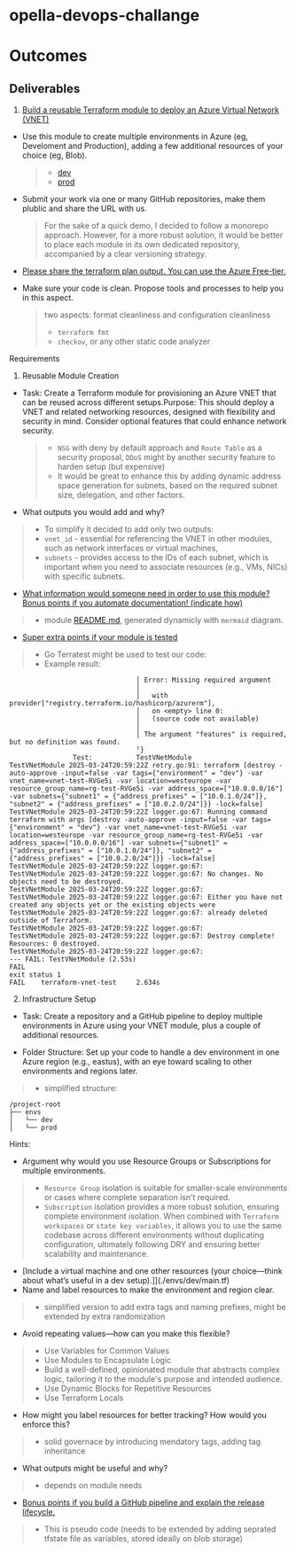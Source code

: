 # opella-devops-challange

# Outcomes

## Deliverables
1. [Build a reusable Terraform module to deploy an Azure Virtual Network (VNET)](./modules/vnet/)

- Use this module to create multiple environments in Azure (eg, Develoment and Production), adding a few additional resources of your choice (eg, Blob).
    >- [dev](./envs/dev/main.tf)
    >- [prod](./envs/prod/main.tf)

- Submit your work via one or many GitHub repositories, make them plublic and share the URL with us.
    > For the sake of a quick demo, I decided to follow a monorepo approach. However, for a more robust solution, it would be better to place each module in its own dedicated repository, accompanied by a clear versioning strategy.
- [Please share the terraform plan output. You can use the Azure Free-tier.](./envs/dev/tfplan.txt)
- Make sure your code is clean. Propose tools and processes to help you in this aspect.
    > two aspects: format cleanliness and configuration cleanliness
    > - `terraform fmt`
    > - `checkov`, or any other static code analyzer

Requirements
1. Reusable Module Creation
- Task: Create a Terraform module for provisioning an Azure VNET that can be reused across different setups.Purpose: This should deploy a VNET and related networking resources, designed with flexibility and security in mind. Consider optional features that could enhance network security. 
    > - `NSG` with deny by default approach and `Route Table` as a security proposal, `DDoS` might by another security feature to harden setup (but expensive)
    > - It would be great to enhance this by adding dynamic address space generation for subnets, based on the required subnet size, delegation, and other factors.
- What outputs you would add and why?
> - To simplify it decided to add only two outputs:
> - `vnet_id` - essential for referencing the VNET in other modules, such as network interfaces or virtual machines, 
> - `subnets` - provides access to the IDs of each subnet, which is important when you need to associate resources (e.g., VMs, NICs) with specific subnets.
- [What information would someone need in order to use this module? Bonus points if you automate documentation! (indicate how)](./modules/vnet/generate_readme.tf)
> - module [README.md](./modules/vnet/README.md), generated dynamicly with `mermaid` diagram.

- [Super extra points if your module is tested](./envs/dev/vnet_test.go)
> - Go Terratest might be used to test our code:
> - Example result:
```
                                │ Error: Missing required argument
                                │ 
                                │   with provider["registry.terraform.io/hashicorp/azurerm"],
                                │   on <empty> line 0:
                                │   (source code not available)
                                │ 
                                │ The argument "features" is required, but no definition was found.
                                ╵}
                Test:           TestVNetModule
TestVNetModule 2025-03-24T20:59:22Z retry.go:91: terraform [destroy -auto-approve -input=false -var tags={"environment" = "dev"} -var vnet_name=vnet-test-RVGe5i -var location=westeurope -var resource_group_name=rg-test-RVGe5i -var address_space=["10.0.0.0/16"] -var subnets={"subnet1" = {"address_prefixes" = ["10.0.1.0/24"]}, "subnet2" = {"address_prefixes" = ["10.0.2.0/24"]}} -lock=false]
TestVNetModule 2025-03-24T20:59:22Z logger.go:67: Running command terraform with args [destroy -auto-approve -input=false -var tags={"environment" = "dev"} -var vnet_name=vnet-test-RVGe5i -var location=westeurope -var resource_group_name=rg-test-RVGe5i -var address_space=["10.0.0.0/16"] -var subnets={"subnet1" = {"address_prefixes" = ["10.0.1.0/24"]}, "subnet2" = {"address_prefixes" = ["10.0.2.0/24"]}} -lock=false]
TestVNetModule 2025-03-24T20:59:22Z logger.go:67: 
TestVNetModule 2025-03-24T20:59:22Z logger.go:67: No changes. No objects need to be destroyed.
TestVNetModule 2025-03-24T20:59:22Z logger.go:67: 
TestVNetModule 2025-03-24T20:59:22Z logger.go:67: Either you have not created any objects yet or the existing objects were
TestVNetModule 2025-03-24T20:59:22Z logger.go:67: already deleted outside of Terraform.
TestVNetModule 2025-03-24T20:59:22Z logger.go:67: 
TestVNetModule 2025-03-24T20:59:22Z logger.go:67: Destroy complete! Resources: 0 destroyed.
TestVNetModule 2025-03-24T20:59:22Z logger.go:67: 
--- FAIL: TestVNetModule (2.53s)
FAIL
exit status 1
FAIL    terraform-vnet-test     2.634s
```

2. Infrastructure Setup
- Task: Create a repository and a GitHub pipeline to deploy multiple environments in Azure using your VNET module, plus a couple of additional resources.

- Folder Structure: Set up your code to handle a dev environment in one Azure region (e.g., eastus), with an eye toward scaling to other environments and regions later.
> - simplified structure:
```
/project-root
├── envs
│   └── dev
│   └── prod
```

Hints:

- Argument why would you use Resource Groups or Subscriptions for multiple environments.
> - `Resource Group` isolation is suitable for smaller-scale environments or cases where complete separation isn’t required.
> - `Subscription` isolation provides a more robust solution, ensuring complete environment isolation. When combined with `Terraform workspaces` or `state key variables`, it allows you to use the same codebase across different environments without duplicating configuration, ultimately following DRY and ensuring better scalability and maintenance.

- [Include a virtual machine and one other resources (your choice—think about what’s useful in a dev setup).]](./envs/dev/main.tf)
- Name and label resources to make the environment and region clear.
> - simplified version to add extra tags and naming prefixes, might be extended by extra randomization

- Avoid repeating values—how can you make this flexible?
> - Use Variables for Common Values
> - Use Modules to Encapsulate Logic
> - Build a well-defined, opinionated module that abstracts complex logic, tailoring it to the module's purpose and intended audience.
> - Use Dynamic Blocks for Repetitive Resources
> - Use Terraform Locals

- How might you label resources for better tracking? How would you enforce this?
> - solid governace by introducing mendatory tags, adding tag inheritance

- What outputs might be useful and why?
> - depends on module needs

- [Bonus points if you build a GitHub pipeline and explain the release lifecycle.](.github/workflows/deployment.yml)
> - This is pseudo code (needs to be extended by adding seprated tfstate file as variables, stored ideally on blob storage)